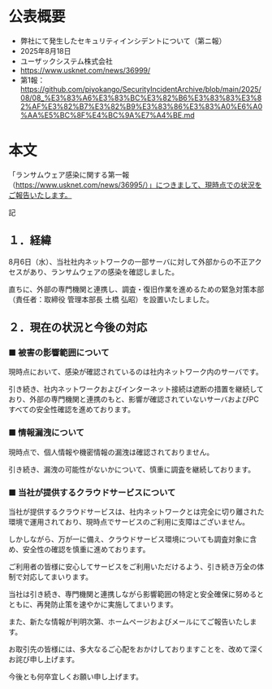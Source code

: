 # 公表概要
- 弊社にて発生したセキュリティインシデントについて（第ニ報）
- 2025年8月18日
- ユーザックシステム株式会社
- https://www.usknet.com/news/36999/
- 第1報：https://github.com/piyokango/SecurityIncidentArchive/blob/main/2025/08/08_%E3%83%A6%E3%83%BC%E3%82%B6%E3%83%83%E3%82%AF%E3%82%B7%E3%82%B9%E3%83%86%E3%83%A0%E6%A0%AA%E5%BC%8F%E4%BC%9A%E7%A4%BE.md

# 本文
「ランサムウェア感染に関する第一報（https://www.usknet.com/news/36995/）」につきまして、現時点での状況をご報告いたします。

記

## １．経緯
8月6日（水）、当社社内ネットワークの一部サーバに対して外部からの不正アクセスがあり、ランサムウェアの感染を確認しました。

直ちに、外部の専門機関と連携し、調査・復旧作業を進めるための緊急対策本部（責任者：取締役 管理本部長 土橋 弘昭）を設置いたしました。

## ２．現在の状況と今後の対応
### ■ 被害の影響範囲について
現時点において、感染が確認されているのは社内ネットワーク内のサーバです。

引き続き、社内ネットワークおよびインターネット接続は遮断の措置を継続しており、外部の専門機関と連携のもと、影響が確認されていないサーバおよびPCすべての安全性確認を進めております。

### ■ 情報漏洩について
現時点で、個人情報や機密情報の漏洩は確認されておりません。

引き続き、漏洩の可能性がないかについて、慎重に調査を継続しております。

### ■ 当社が提供するクラウドサービスについて
当社が提供するクラウドサービスは、社内ネットワークとは完全に切り離された環境で運用されており、現時点でサービスのご利用に支障はございません。

しかしながら、万が一に備え、クラウドサービス環境についても調査対象に含め、安全性の確認を慎重に進めております。

ご利用者の皆様に安心してサービスをご利用いただけるよう、引き続き万全の体制で対応してまいります。

当社は引き続き、専門機関と連携しながら影響範囲の特定と安全確保に努めるとともに、再発防止策を速やかに実施してまいります。

また、新たな情報が判明次第、ホームページおよびメールにてご報告いたします。

お取引先の皆様には、多大なるご心配をおかけしておりますことを、改めて深くお詫び申し上げます。

今後とも何卒宜しくお願い申し上げます。
